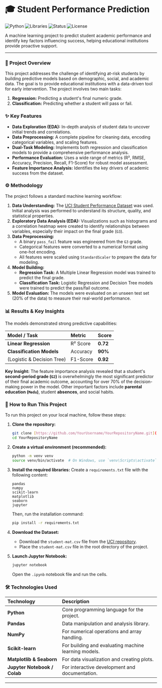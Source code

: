# 🎓 Student Performance Prediction

![Python](https://img.shields.io/badge/Python-3.9%2B-blue.svg)
![Libraries](https://img.shields.io/badge/Libraries-Pandas%2C%20Scikit--learn%2C%20Seaborn-orange.svg)
![Status](https://img.shields.io/badge/Status-Completed-green.svg)
![License](https://img.shields.io/badge/License-MIT-brightgreen.svg)

A machine learning project to predict student academic performance and identify key factors influencing success, helping educational institutions provide proactive support.

---

### 🚀 Project Overview

This project addresses the challenge of identifying at-risk students by building predictive models based on demographic, social, and academic data. The goal is to provide educational institutions with a data-driven tool for early intervention. The project involves two main tasks:
1.  **Regression:** Predicting a student's final numeric grade.
2.  **Classification:** Predicting whether a student will pass or fail.


### ✨ Key Features

- **Data Exploration (EDA):** In-depth analysis of student data to uncover initial trends and correlations.
- **Data Preprocessing:** A complete pipeline for cleaning data, encoding categorical variables, and scaling features.
- **Dual-Task Modeling:** Implements both regression and classification models to provide a comprehensive performance analysis.
- **Performance Evaluation:** Uses a wide range of metrics (R², RMSE, Accuracy, Precision, Recall, F1-Score) for robust model assessment.
- **Feature Importance Analysis:** Identifies the key drivers of academic success from the dataset.

### ⚙️ Methodology

The project follows a standard machine learning workflow:

1.  **Data Understanding:** The [UCI Student Performance Dataset](https://archive.ics.uci.edu/ml/datasets/student+performance) was used. Initial analysis was performed to understand its structure, quality, and statistical properties.
2.  **Exploratory Data Analysis (EDA):** Visualizations such as histograms and a correlation heatmap were created to identify relationships between variables, especially their impact on the final grade (`G3`).
3.  **Data Preprocessing:**
    - A binary `pass_fail` feature was engineered from the `G3` grade.
    - Categorical features were converted to a numerical format using one-hot encoding.
    - All features were scaled using `StandardScaler` to prepare the data for modeling.
4.  **Model Building:**
    - **Regression Task:** A Multiple Linear Regression model was trained to predict the final grade.
    - **Classification Task:** Logistic Regression and Decision Tree models were trained to predict the pass/fail outcome.
5.  **Model Evaluation:** The models were evaluated on an unseen test set (20% of the data) to measure their real-world performance.

### 📊 Results & Key Insights

The models demonstrated strong predictive capabilities:

| Model / Task | Metric | Score |
| :--- | :--- | :--- |
| **Linear Regression** | R² Score | **0.72** |
| **Classification Models** | Accuracy | **90%** |
| (Logistic & Decision Tree) | F1-Score | **0.92** |

**Key Insight:** The feature importance analysis revealed that a student's **second-period grade (`G2`)** is overwhelmingly the most significant predictor of their final academic outcome, accounting for over 70% of the decision-making power in the model. Other important factors include **parental education (`Medu`)**, student **absences**, and social habits.

### 🔧 How to Run This Project

To run this project on your local machine, follow these steps:

1.  **Clone the repository:**
    ```bash
    git clone [https://github.com/YourUsername/YourRepositoryName.git](https://github.com/YourUsername/YourRepositoryName.git)
    cd YourRepositoryName
    ```

2.  **Create a virtual environment (recommended):**
    ```bash
    python -m venv venv
    source venv/bin/activate  # On Windows, use `venv\Scripts\activate`
    ```

3.  **Install the required libraries:**
    Create a `requirements.txt` file with the following content:
    ```
    pandas
    numpy
    scikit-learn
    matplotlib
    seaborn
    jupyter
    ```
    Then, run the installation command:
    ```bash
    pip install -r requirements.txt
    ```

4.  **Download the Dataset:**
    - Download the `student-mat.csv` file from the [UCI repository](https://archive.ics.uci.edu/ml/datasets/student+performance).
    - Place the `student-mat.csv` file in the root directory of the project.

5.  **Launch Jupyter Notebook:**
    ```bash
    jupyter notebook
    ```
    Open the `.ipynb` notebook file and run the cells.

### 🛠️ Technologies Used

| Technology | Description |
| :--- | :--- |
| **Python** | Core programming language for the project. |
| **Pandas** | Data manipulation and analysis library. |
| **NumPy** | For numerical operations and array handling. |
| **Scikit-learn** | For building and evaluating machine learning models. |
| **Matplotlib & Seaborn** | For data visualization and creating plots. |
| **Jupyter Notebook / Colab**| For interactive development and documentation. |

---
